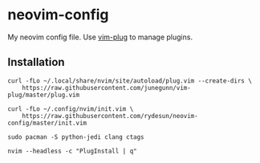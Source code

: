 # neovim-config
My neovim config file. Use [vim-plug](https://github.com/junegunn/vim-plug) to manage plugins.
## Installation ##
    curl -fLo ~/.local/share/nvim/site/autoload/plug.vim --create-dirs \
        https://raw.githubusercontent.com/junegunn/vim-plug/master/plug.vim

    curl -fLo ~/.config/nvim/init.vim \
        https://raw.githubusercontent.com/rydesun/neovim-config/master/init.vim

    sudo pacman -S python-jedi clang ctags

    nvim --headless -c "PlugInstall | q"
